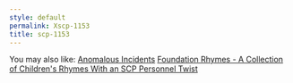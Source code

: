 ```yaml
---
style: default
permalink: Xscp-1153
title: scp-1153
---
```

You may also like:
[Anomalous Incidents](http://scp-wiki.net/anomalous-incidents)
[Foundation Rhymes - A Collection of Children's Rhymes With an SCP Personnel Twist](http://scp-wiki.net/foundation-rhymes)